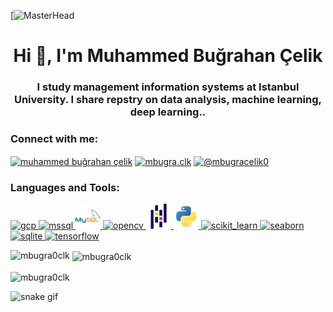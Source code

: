 [![MasterHead](https://www.proard.com.tr/wp-content/uploads/elementor/thumbs/pasif-komponentler-phju71svnr7ardasl24zhsptqd0bxzxkrx4yc7iusw.jpg)

<h1 align="center">Hi 👋, I'm Muhammed Buğrahan Çelik</h1>
<h3 align="center">I study management information systems at Istanbul University. I share repstry on data analysis, machine learning, deep learning..</h3>

<h3 align="left">Connect with me:</h3>
<p align="left">
<a href="https://linkedin.com/in/muhammed buğrahan çelik" target="blank"><img align="center" src="https://raw.githubusercontent.com/rahuldkjain/github-profile-readme-generator/master/src/images/icons/Social/linked-in-alt.svg" alt="muhammed buğrahan çelik" height="30" width="40" /></a>
<a href="https://instagram.com/mbugra.clk" target="blank"><img align="center" src="https://raw.githubusercontent.com/rahuldkjain/github-profile-readme-generator/master/src/images/icons/Social/instagram.svg" alt="mbugra.clk" height="30" width="40" /></a>
<a href="https://medium.com/@mbugracelik0" target="blank"><img align="center" src="https://raw.githubusercontent.com/rahuldkjain/github-profile-readme-generator/master/src/images/icons/Social/medium.svg" alt="@mbugracelik0" height="30" width="40" /></a>
</p>

<h3 align="left">Languages and Tools:</h3>
<p align="left"> <a href="https://cloud.google.com" target="_blank" rel="noreferrer"> <img src="https://www.vectorlogo.zone/logos/google_cloud/google_cloud-icon.svg" alt="gcp" width="40" height="40"/> </a> <a href="https://www.microsoft.com/en-us/sql-server" target="_blank" rel="noreferrer"> <img src="https://www.svgrepo.com/show/303229/microsoft-sql-server-logo.svg" alt="mssql" width="40" height="40"/> </a> <a href="https://www.mysql.com/" target="_blank" rel="noreferrer"> <img src="https://raw.githubusercontent.com/devicons/devicon/master/icons/mysql/mysql-original-wordmark.svg" alt="mysql" width="40" height="40"/> </a> <a href="https://opencv.org/" target="_blank" rel="noreferrer"> <img src="https://www.vectorlogo.zone/logos/opencv/opencv-icon.svg" alt="opencv" width="40" height="40"/> </a> <a href="https://pandas.pydata.org/" target="_blank" rel="noreferrer"> <img src="https://raw.githubusercontent.com/devicons/devicon/2ae2a900d2f041da66e950e4d48052658d850630/icons/pandas/pandas-original.svg" alt="pandas" width="40" height="40"/> </a> <a href="https://www.python.org" target="_blank" rel="noreferrer"> <img src="https://raw.githubusercontent.com/devicons/devicon/master/icons/python/python-original.svg" alt="python" width="40" height="40"/> </a> <a href="https://scikit-learn.org/" target="_blank" rel="noreferrer"> <img src="https://upload.wikimedia.org/wikipedia/commons/0/05/Scikit_learn_logo_small.svg" alt="scikit_learn" width="40" height="40"/> </a> <a href="https://seaborn.pydata.org/" target="_blank" rel="noreferrer"> <img src="https://seaborn.pydata.org/_images/logo-mark-lightbg.svg" alt="seaborn" width="40" height="40"/> </a> <a href="https://www.sqlite.org/" target="_blank" rel="noreferrer"> <img src="https://www.vectorlogo.zone/logos/sqlite/sqlite-icon.svg" alt="sqlite" width="40" height="40"/> </a> <a href="https://www.tensorflow.org" target="_blank" rel="noreferrer"> <img src="https://www.vectorlogo.zone/logos/tensorflow/tensorflow-icon.svg" alt="tensorflow" width="40" height="40"/> </a> </p>

<p><img align="left" src="https://github-readme-stats.vercel.app/api/top-langs?username=mbugra0clk&show_icons=true&locale=en&layout=compact" alt="mbugra0clk" /></p>

<p>&nbsp;<img align="center" src="https://github-readme-stats.vercel.app/api?username=mbugra0clk&show_icons=true&locale=en" alt="mbugra0clk" /></p>

<p><img align="center" src="https://github-readme-streak-stats.herokuapp.com/?user=mbugra0clk&" alt="mbugra0clk" /></p>


![snake gif](https://github.com/YOUR_USERNAME/mbugra0clk/blob/output/github-contribution-grid-snake.gif)
